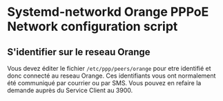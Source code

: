 # Systemd-networkd Orange PPPoE Network configuration script

## S'identifier sur le reseau Orange

Vous devez éditer le fichier ```/etc/ppp/peers/orange``` pour etre identifié et donc connecté au reseau Orange.
Ces identifiants vous ont normalement été communiqué par courrier ou par SMS. Vous pouvez en refaire la demande auprès du Service Client au 3900.
